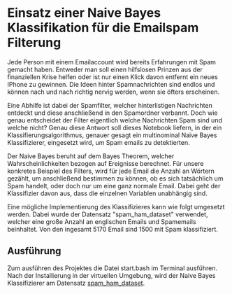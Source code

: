 # Einsatz einer Naive Bayes Klassifikation für die Emailspam Filterung

Jede Person mit einem Emailaccount wird bereits Erfahrungen mit Spam gemacht haben. Entweder man soll einen hilfslosen Prinzen aus der finanziellen Krise helfen oder ist nur einen Klick davon entfernt ein neues IPhone zu gewinnen. Die Ideen hinter Spamnachrichten sind endlos und können nach und nach richtig nervig werden, wenn sie öfters erscheinen.

Eine Abhilfe ist dabei der Spamfilter, welcher hinterlistigen Nachrichten entdeckt und diese anschließend in den Spamordner verbannt. Doch wie genau entscheidet der Filter eigentlich welche Nachrichten Spam sind und welche nicht? Genau diese Antwort soll dieses Notebook liefern, in der ein Klassifierungsalgorithmus, genauer gesagt ein multinominal Naive Bayes Klassifizierer, eingesetzt wird, um Spam emails zu detektierten.

Der Naive Bayes beruht auf dem Bayes Theorem, welcher Wahrscheinlichkeiten bezogen auf Ereignisse berechnet. Für unsere konkretes Beispiel des Filters, wird für jede Email die Anzahl an Wörtern gezählt, um anschließend bestimmen zu können, ob es sich tatsächlich um Spam handelt, oder doch nur um eine ganz normale Email. Dabei geht der Klassifizier davon aus, dass die einzelnen Variablen unabhängig sind.

Eine mögliche Implementierung des Klassifizieres kann wie folgt umgesetzt werden. Dabei wurde der Datensatz "spam_ham_dataset" verwendet, welcher eine große Anzahl an englischen Emails und Spamemails beinhaltet. Von den ingesamt 5170 Email sind 1500 mit Spam klassifiziert.

## Ausführung

Zum ausführen des Projektes die Datei start.bash im Terminal ausführen. Nach der Installierung in der virtuellen Umgebung, wird der Naive Bayes Klassifizierer am Datensatz [spam_ham_dataset](https://www.kaggle.com/ayhampar/spam-ham-dataset/data).

